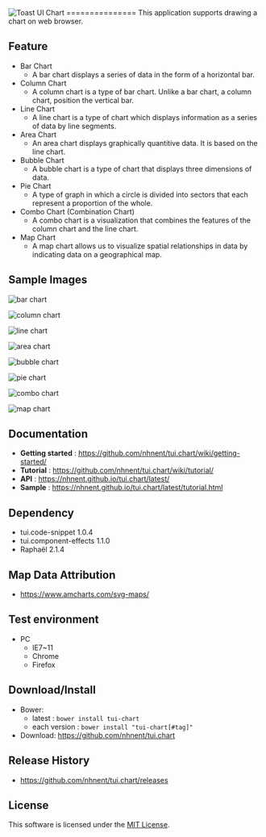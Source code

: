<img alt="Toast UI Chart" src="https://cloud.githubusercontent.com/assets/2888775/12061211/9fe03df6-afc3-11e5-9077-81342dcb8f49.png">
===============
This application supports drawing a chart on web browser.<br>

## Feature

* Bar Chart<br>
  * A bar chart displays a series of data in the form of a horizontal bar.
* Column Chart<br>
  * A column chart is a type of bar chart. Unlike a bar chart, a column chart, position the vertical bar.
* Line Chart<br>
  * A line chart is a type of chart which displays information as a series of data by line segments.
* Area Chart<br>
  * An area chart displays graphically quantitive data. It is based on the line chart.
* Bubble Chart<br>
  * A bubble chart is a type of chart that displays three dimensions of data.
* Pie Chart<br>
  * A type of graph in which a circle is divided into sectors that each represent a proportion of the whole.
* Combo Chart (Combination Chart)<br>
  * A combo chart is a visualization that combines the features of the column chart and the line chart.
* Map Chart<br>
  * A map chart allows us to visualize spatial relationships in data by indicating data on a geographical map.

## Sample Images

![bar chart](https://cloud.githubusercontent.com/assets/2888775/14166360/c7fed622-f74d-11e5-88e4-1eeb0ec3cc73.png)

![column chart](https://cloud.githubusercontent.com/assets/2888775/14168827/6d4a3250-f75f-11e5-9bf5-978ad18932d9.png)

![line chart](https://cloud.githubusercontent.com/assets/2888775/13280685/c7f3eeca-db22-11e5-9d2b-9dd1eb81d247.png)

![area chart](https://cloud.githubusercontent.com/assets/2888775/14877608/45a037d0-0d59-11e6-9488-7b3812e17beb.png)

![bubble chart](https://cloud.githubusercontent.com/assets/2888775/14877999/99cbfd7e-0d5b-11e6-8b79-44fa04c540ea.png)

![pie chart](https://cloud.githubusercontent.com/assets/2888775/13280700/dad6c562-db22-11e5-8d48-9fe247f65b58.png)

![combo chart](https://cloud.githubusercontent.com/assets/2888775/13280701/e07e3522-db22-11e5-9477-f124a9675671.png)

![map chart](https://cloud.githubusercontent.com/assets/2888775/14169302/e228221a-f761-11e5-88ed-20e9a2aba45c.png)

## Documentation
* **Getting started** : https://github.com/nhnent/tui.chart/wiki/getting-started/
* **Tutorial** : https://github.com/nhnent/tui.chart/wiki/tutorial/
* **API** : https://nhnent.github.io/tui.chart/latest/
* **Sample** : https://nhnent.github.io/tui.chart/latest/tutorial.html

## Dependency
* tui.code-snippet 1.0.4
* tui.component-effects 1.1.0
* Raphaël 2.1.4

## Map Data Attribution
* https://www.amcharts.com/svg-maps/

## Test environment
* PC
	* IE7~11
	* Chrome
	* Firefox

## Download/Install
* Bower:
   * latest : `bower install tui-chart`
   * each version : `bower install "tui-chart[#tag]"`
* Download: https://github.com/nhnent/tui.chart

## Release History
* https://github.com/nhnent/tui.chart/releases

## License
This software is licensed under the [MIT License](https://github.com/nhnent/tui.chart/blob/master/LICENSE).
